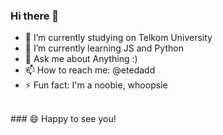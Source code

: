 ### Hi there 👋

<!--
**llassingan/llassingan** is a ✨ _special_ ✨ repository because its `README.md` (this file) appears on your GitHub profile.-->

- 🔭 I’m currently studying on Telkom University
- 🌱 I’m currently learning JS and Python
- 💬 Ask me about Anything :)
- 📫 How to reach me: @etedadd
- ⚡ Fun fact: I'm a noobie, whoopsie
<br>
### 😄 Happy to see you!



